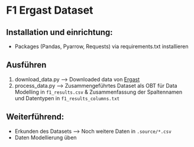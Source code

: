 # F1 Ergast Dataset 
## Installation und einrichtung:
- Packages (Pandas, Pyarrow, Requests) via requirements.txt installieren

## Ausführen
1. download_data.py --> Downloaded data von [Ergast](https://ergast.com/mrd)
2. process_data.py --> Zusammengeführtes Dataset als OBT für Data Modelling in `f1_results.csv` & Zusammenfassung der Spaltennamen und Datentypen in `f1_results_columns.txt`

## Weiterführend:
- Erkunden des Datasets --> Noch weitere Daten in `.source/*.csv`
- Daten Modellierung üben

